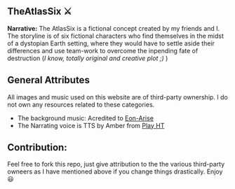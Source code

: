 ## TheAtlasSix ⚔
**Narrative:**
The AtlasSix is a fictional concept created by my friends and I. The storyline is of six fictional characters who find themselves in the midst of
a dystopian Earth setting, where they would have to settle aside their differences and use team-work to overcome the inpending fate of destruction
(_I know, totally original and creative plot ;)_ )
## General Attributes
All images and music used on this website are of third-party ownership. I do not own any resources related to these categories.
<ul>
<li>The background music: Acredited to <a href="https://www.youtube.com/watch?v=Rh7j_xsIu9Q&ab_channel=Eon">Eon-Arise</a></li>
<li>The Narrating voice is TTS by Amber from <a href="https://play.ht/">Play HT</a></li>
</ul>

## Contribution:
Feel free to fork this repo, just give attribution to the the various third-party owneers as I have mentioned above if you change things drastically.
Enjoy 😃
